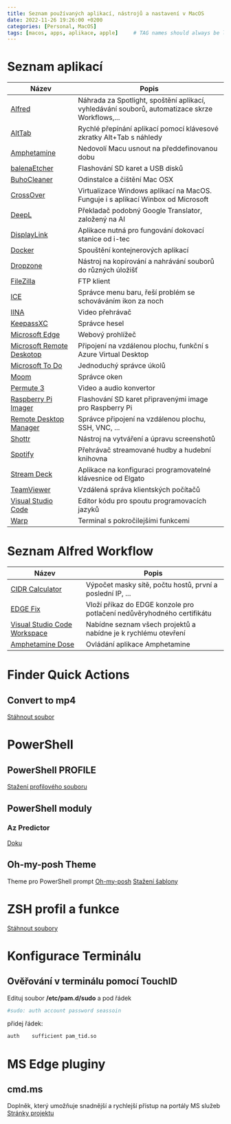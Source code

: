 ```yaml
---
title: Seznam používaných aplikací, nástrojů a nastavení v MacOS
date: 2022-11-26 19:26:00 +0200
categories: [Personal, MacOS]
tags: [macos, apps, aplikace, apple]     # TAG names should always be lowercase
---
```


# Seznam aplikací

| Název                                                                                  | Popis                                                                                          |
| -------------------------------------------------------------------------------------- | ---------------------------------------------------------------------------------------------- |
| [Alfred](https://www.alfredapp.com/)                                                   | Náhrada za Spotlight, spoštění aplikací, vyhledávání souborů, automatizace skrze Workflows,... |
| [AltTab](https://alt-tab-macos.netlify.app/)                                           | Rychlé přepínání aplikací pomocí klávesové zkratky Alt+Tab s náhledy                           |
| [Amphetamine](https://apps.apple.com/cz/app/amphetamine/id937984704?mt=12)             | Nedovolí Macu usnout na předdefinovanou dobu                                                   |
| [balenaEtcher](https://www.balena.io/etcher/)                                          | Flashování SD karet a USB disků                                                                |
| [BuhoCleaner](https://www.drbuho.com/buhocleaner/download)                             | Odinstalce a čištění Mac OSX                                                                   |
| [CrossOver](https://www.codeweavers.com/crossover)                                     | Virtualizace Windows aplikací na MacOS. Funguje i s aplikací Winbox od Microsoft               |
| [DeepL](https://www.deepl.com/translator)                                              | Překladač podobný Google Translator, založený na AI                                            |
| [DisplayLink](https://www.synaptics.com/products/displaylink-graphics/downloads/macos) | Aplikace nutná pro fungování dokovací stanice od i-tec                                         |
| [Docker](https://www.docker.com/)                                                      | Spouštění kontejnerových aplikací                                                              |
| [Dropzone](https://aptonic.com/)                                                       | Nástroj na kopírování a nahrávání souborů do různých úložišť                                   |
| [FileZilla](https://filezilla-project.org/)                                            | FTP klient                                                                                     |
| [ICE](https://github.com/jordanbaird/Ice)                                              | Správce menu baru, řeší problém se schováváním ikon za noch                                    |
| [IINA](https://iina.io/)                                                               | Video přehrávač                                                                                |
| [KeepassXC](https://keepassxc.org/)                                                    | Správce hesel                                                                                  |
| [Microsoft Edge](https://www.microsoft.com/cs-cz/edge/)                                | Webový prohlížeč                                                                               |
| [Microsoft Remote Deskotop](https://apps.apple.com/us/app/microsoft-remote-desktop/)   | Připojení na vzdálenou plochu, funkční s Azure Virtual Desktop                                 |
| [Microsoft To Do](https://todo.microsoft.com/tasks/)                                   | Jednoduchý správce úkolů                                                                       |
| [Moom](https://apps.apple.com/us/app/moom/id419330170?mt=12)                           | Správce oken                                                                                   |
| [Permute 3](https://software.charliemonroe.net/permute/)                               | Video a audio konvertor                                                                        |
| [Raspberry Pi Imager](https://www.raspberrypi.com/software/)                           | Flashování SD karet připravenými image pro Raspberry Pi                                        |
| [Remote Desktop Manager](https://devolutions.net/remote-desktop-manager/)              | Správce připojení na vzdálenou plochu, SSH, VNC, ...                                           |
| [Shottr](https://shottr.cc/)                                                           | Nástroj na vytváření a úpravu screenshotů                                                      |
| [Spotify](https://www.spotify.com/us/download/android/)                                | Přehrávač streamované hudby a hudební knihovna                                                 |
| [Stream Deck](https://www.elgato.com/en/stream-deck)                                   | Aplikace na konfiguraci programovatelné klávesnice od Elgato                                   |
| [TeamViewer](https://www.teamviewer.com)                                               | Vzdálená správa klientských počítačů                                                           |
| [Visual Studio Code](https://code.visualstudio.com/)                                   | Editor kódu pro spoutu programovacích jazyků                                                   |
| [Warp](https://www.warp.dev/)                                                          | Terminal s pokročilejšími funkcemi                                                             |


# Seznam Alfred Workflow

| Název                                                                                                                                                 | Popis                                                                  |
| ----------------------------------------------------------------------------------------------------------------------------------------------------- | ---------------------------------------------------------------------- |
| [CIDR Calculator](https://gilbertsanchez.com/cidr-calculator-for-alfred/)                                                                             | Výpočet masky sítě, počtu hostů, první a poslední IP, ...              |
| [EDGE Fix](https://github.com/stepantech/terminal/blob/main/Alfred%20Workflows/Edge%20-%20Fix%20Cert.alfredworkflow)                                  | Vloží příkaz do EDGE konzole pro potlačení nedůvěryhodného certifikátu |
| [Visual Studio Code Workspace](https://github.com/stepantech/terminal/blob/main/Alfred%20Workflows/Visual%20Studio%20Code%20Workspace.alfredworkflow) | Nabídne seznam všech projektů a nabídne je k rychlému otevření         |
| [Amphetamine Dose](https://alfred.app/workflows/vanstrouble/amphetamine-dose/)                                                                        | Ovládání aplikace Amphetamine                                          |

# Finder Quick Actions
## Convert to mp4
[Stáhnout soubor](https://github.com/stepantech/cloudmemory/blob/main/assets/others/Convert%20to%20mp4.workflow.zip)

# PowerShell
## PowerShell PROFILE
[Stažení profilového souboru](https://github.com/stepantech/terminal/tree/main/PowerShell/)

## PowerShell moduly
### Az Predictor
[Doku](https://learn.microsoft.com/en-us/powershell/azure/az-predictor?view=azps-9.3.0)

## Oh-my-posh Theme
Theme pro PowerShell prompt [Oh-my-posh](https://ohmyposh.dev/)
[Stažení šablony](https://github.com/stepantech/terminal/tree/main/PowerShell/Theme)

# ZSH profil a funkce

[Stáhnout soubory](https://github.com/stepantech/cloudmemory/tree/main/assets/others/zsh)

# Konfigurace Terminálu
## Ověřování v terminálu pomocí TouchID
Edituj soubor **/etc/pam.d/sudo** a pod řádek 

```zsh
#sudo: auth account password seassoin
```
přidej řádek:
``` zsh
auth    sufficient pam_tid.so
```

# MS Edge pluginy
## cmd.ms
Doplněk, který umožňuje snadnější a rychlejší přístup na portály MS služeb
[Stránky projektu](https://cmd.ms/)
